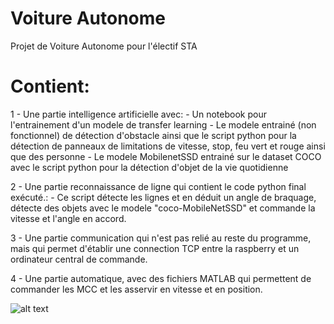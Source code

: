 # Voiture Autonome
Projet de Voiture Autonome pour l'électif STA

# Contient:

1 - Une partie intelligence artificielle avec:
        - Un notebook pour l'entrainement d'un modele de transfer learning
        - Le modele entrainé (non fonctionnel) de détection d'obstacle ainsi que le script python pour la détection de panneaux de limitations de vitesse, stop, feu vert et rouge ainsi que des personne
        - Le modele MobilenetSSD entrainé sur le dataset COCO avec le script python pour la détection d'objet de la vie quotidienne
        
2 - Une partie reconnaissance de ligne qui contient le code python final exécuté.:
        - Ce script détecte les lignes et en déduit un angle de braquage, détecte des objets avec le modele "coco-MobileNetSSD" et commande la vitesse et l'angle en accord.
        
3 - Une partie communication qui n'est pas relié au reste du programme, mais qui permet d'établir une connection TCP entre la raspberry et un ordinateur central de commande.


4 - Une partie automatique, avec des fichiers MATLAB qui permettent de commander les MCC et les asservir en vitesse et en position.
        
![alt text](http://https://github.com/Nanok09/voitureAutonome/img/robot.png)
